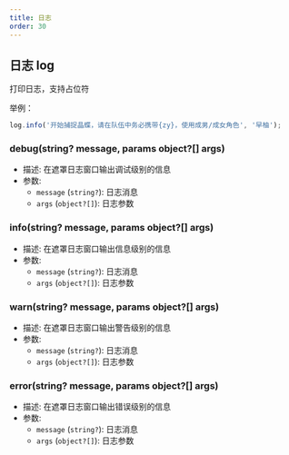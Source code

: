 ```yaml
---
title: 日志
order: 30
---
```


## 日志 log

打印日志，支持占位符

举例：
```js
log.info('开始捕捉晶蝶，请在队伍中务必携带{zy}，使用成男/成女角色', '早柚');
```

### debug(string? message, params object?[] args)
- 描述: 在遮罩日志窗口输出调试级别的信息
- 参数:
  - `message` (`string?`): 日志消息
  - `args` (`object?[]`): 日志参数

### info(string? message, params object?[] args)
- 描述: 在遮罩日志窗口输出信息级别的信息
- 参数:
  - `message` (`string?`): 日志消息
  - `args` (`object?[]`): 日志参数

### warn(string? message, params object?[] args)
- 描述: 在遮罩日志窗口输出警告级别的信息
- 参数:
  - `message` (`string?`): 日志消息
  - `args` (`object?[]`): 日志参数

### error(string? message, params object?[] args)
- 描述: 在遮罩日志窗口输出错误级别的信息
- 参数:
  - `message` (`string?`): 日志消息
  - `args` (`object?[]`): 日志参数


